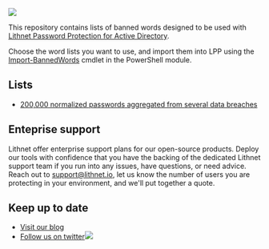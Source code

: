 ![](https://lithnet.github.io/images/lppad.png)

This repository contains lists of banned words designed to be used with [Lithnet Password Protection for Active Directory](https://github.com/lithnet/ad-password-protection).

Choose the word lists you want to use, and import them into LPP using the [Import-BannedWords](https://github.com/lithnet/ad-password-protection/wiki/Import%E2%80%90BannedWords) cmdlet in the PowerShell module.

## Lists
* [200,000 normalized passwords aggregated from several data breaches](https://raw.githubusercontent.com/lithnet/ad-password-protection-lists/master/banned-words/top-200000.txt)

## Enteprise support
Lithnet offer enterprise support plans for our open-source products. Deploy our tools with confidence that you have the backing of the dedicated Lithnet support team if you run into any issues, have questions, or need advice. Reach out to support@lithnet.io, let us know the number of users you are protecting in your environment, and we'll put together a quote.

## Keep up to date
* [Visit our blog](http://blog.lithnet.io)
* [Follow us on twitter](https://twitter.com/lithnet_io)![](http://twitter.com/favicon.ico)
